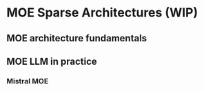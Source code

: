 # MOE Sparse Architectures (WIP)

## MOE architecture fundamentals


## MOE LLM in practice
### Mistral MOE
